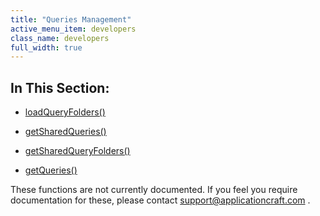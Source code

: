 ```yaml
---
title: "Queries Management"
active_menu_item: developers
class_name: developers
full_width: true
---
```



## In This Section:

 - [loadQueryFolders()](loadqueryfolders)

 - [getSharedQueries()](getsharedqueries)

 - [getSharedQueryFolders()](getsharedqueryfolders)

 - [getQueries()](getqueries)

These functions are not currently documented. If you feel you require documentation for these, please contact [support@applicationcraft.com](mailto:support@applicationcraft.com) .

